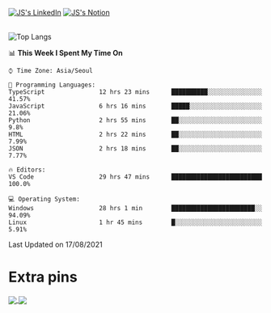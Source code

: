 
[![JS's LinkedIn](https://img.shields.io/badge/LinkedIn-blue?style=for-the-badge&logo=linkedin)](https://www.linkedin.com/in/jaeseung-lee-5a2a32139/) 
[![JS's Notion](https://img.shields.io/badge/Notion-black?style=for-the-badge&logo=notion)](https://bit.ly/ljswiki1) <br><br>
<!-- ![JS's GitHub stats](https://github-readme-stats-lemon-five.vercel.app/api?username=tkxkd0159&hide=contribs,prs,stars,issues&show_icons=true&theme=react&include_all_commits=true)   -->
![Top Langs](https://github-readme-stats-lemon-five.vercel.app/api/top-langs/?username=tkxkd0159&layout=compact&hide=jupyter%20notebook,scss&langs_count=10)  


<!--START_SECTION:waka-->
📊 **This Week I Spent My Time On** 

```text
⌚︎ Time Zone: Asia/Seoul

💬 Programming Languages: 
TypeScript               12 hrs 23 mins      ██████████░░░░░░░░░░░░░░░   41.57% 
JavaScript               6 hrs 16 mins       █████░░░░░░░░░░░░░░░░░░░░   21.06% 
Python                   2 hrs 55 mins       ██░░░░░░░░░░░░░░░░░░░░░░░   9.8% 
HTML                     2 hrs 22 mins       ██░░░░░░░░░░░░░░░░░░░░░░░   7.99% 
JSON                     2 hrs 18 mins       ██░░░░░░░░░░░░░░░░░░░░░░░   7.77%

🔥 Editors: 
VS Code                  29 hrs 47 mins      █████████████████████████   100.0%

💻 Operating System: 
Windows                  28 hrs 1 min        ███████████████████████░░   94.09% 
Linux                    1 hr 45 mins        █░░░░░░░░░░░░░░░░░░░░░░░░   5.91%

```


 Last Updated on 17/08/2021
<!--END_SECTION:waka-->

# Extra pins
<a href="https://github.com/tkxkd0159/go-chain">
  <img align="center" src="https://github-readme-stats-lemon-five.vercel.app/api/pin/?username=tkxkd0159&repo=go-chain&theme=react" />
</a>
<a href="https://github.com/tkxkd0159/dsalgo">
  <img align="center" src="https://github-readme-stats-lemon-five.vercel.app/api/pin/?username=tkxkd0159&repo=dsalgo&theme=react" />
</a>

<!---
- 🔭 I’m currently working on ...
- 🌱 I’m currently learning blockchain and distributed network
- 👯 I’m looking to collaborate on ...
- 🤔 I’m looking for help with ...
- 💬 Ask me about ...
- 📫 How to reach me: ...
- 😄 Pronouns: ...
- ⚡ Fun fact: ...
-->
